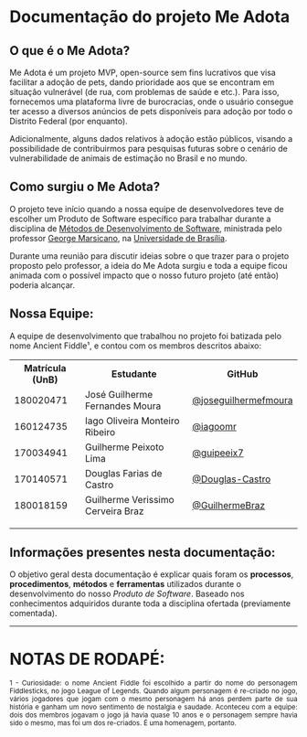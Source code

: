 # Documentação do projeto **Me Adota**

## O que é o Me Adota?

Me Adota é um projeto MVP, open-source sem fins lucrativos que visa facilitar a adoção de pets, dando prioridade aos que se encontram em situação vulnerável (de rua, com problemas de saúde e etc.). Para isso, fornecemos uma plataforma livre de burocracias, onde o usuário consegue ter acesso a diversos anúncios de pets disponíveis para adoção por todo o Distrito Federal (por enquanto).

Adicionalmente, alguns dados relativos à adoção estão públicos, visando a possibilidade de contribuirmos para pesquisas futuras sobre o cenário de vulnerabilidade de animais de estimação no Brasil e no mundo.

## Como surgiu o Me Adota?

O projeto teve início quando a nossa equipe de desenvolvedores teve de escolher um Produto de Software específico para trabalhar durante a disciplina de <a href="https://matriculaweb.unb.br/graduacao/disciplina.aspx?cod=193640" target="_blank">Métodos de Desenvolvimento de Software</a>, ministrada pelo professor <a href="http://www.pesquisar.unb.br/professores/view/4379" target="_blank">George Marsicano</a>, na <a href="https://www.unb.br/" target="_blank">Universidade de Brasília</a>.


Durante uma reunião para discutir ideias sobre o que trazer para o projeto proposto pelo professor, a ideia do Me Adota surgiu e toda a equipe ficou animada com o possível impacto que o nosso futuro projeto (até então) poderia alcançar.

## Nossa Equipe:

A equipe de desenvolvimento que trabalhou no projeto foi batizada pelo nome Ancient Fiddle¹, e contou com os membros descritos abaixo:


<table>
    <thead>
        <th>Matrícula (UnB)</th>
        <th>Estudante</th>
        <th>GitHub</th>
    </tbody>
        <tr>
            <td>180020471</td>
            <td>José Guilherme Fernandes Moura</td>
            <td><a href="https://github.com/joseguilhermefmoura" target="_blank">@joseguilhermefmoura</a></td>
        </tr>
        <tr>
            <td>160124735</td>
            <td>Iago Oliveira Monteiro Ribeiro</td>
            <td><a href="https://github.com/iagoomr" target="_blank">@iagoomr</a></td>
        </tr>
        <tr>
            <td>170034941</td>
            <td>Guilherme Peixoto Lima</td>
            <td><a href="https://github.com/guipeeix7" target="_blank">@guipeeix7</a></td>
        </tr>
        <tr>
            <td>170140571</td>
            <td>Douglas Farias de Castro</td>
            <td><a href="https://github.com/Douglas-Castro" target="_blank">@Douglas-Castro</a></td>
        </tr>
        <tr>
            <td>180018159</td>
            <td>Guilherme Verissimo Cerveira Braz</td>
            <td><a href="https://github.com/GuilhermeBraz" target="_blank">@GuilhermeBraz</a></td>
        </tr>
</table>

<hr></hr>

## **Informações presentes nesta documentação:**

O objetivo geral desta documentação é explicar quais foram os **processos**, **procedimentos**, **métodos** e **ferramentas** utilizados durante o desenvolvimento do nosso *Produto de Software*. Baseado nos conhecimentos adquiridos durante toda a disciplina ofertada (previamente comentada).

<hr></hr>

# NOTAS DE RODAPÉ:

<div style="text-align: justify;">
<small> 1 - Curiosidade: o nome Ancient Fiddle foi escolhido a partir do nome do personagem Fiddlesticks, no jogo League of Legends. Quando algum personagem é re-criado no jogo, vários jogadores que jogam com o mesmo personagem há anos perdem parte de sua história e ganham um novo sentimento de nostalgia e saudade. Aconteceu com a equipe: dois dos membros jogavam o jogo já havia quase 10 anos e o personagem sempre havia sido o mesmo, mas foi um dos re-criados. É uma homenagem, portanto.</small> 
</div>